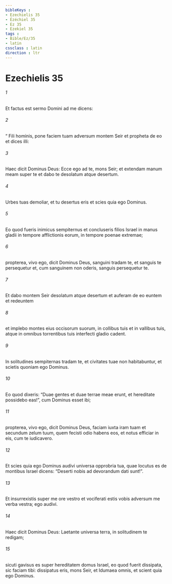 ```yaml
---
bibleKeys : 
- Ezechielis 35
- Ézéchiel 35
- Ez 35
- Ezekiel 35
tags : 
- Bible/Ez/35
- latin
cssclass : latin
direction : ltr
---
```


# Ezechielis 35

###### 1
Et factus est sermo Domini ad me dicens: 
###### 2
“ Fili hominis, pone faciem tuam adversum montem Seir et propheta de eo et dices illi: 
###### 3
Haec dicit Dominus Deus: Ecce ego ad te, mons Seir; et extendam manum meam super te et dabo te desolatum atque desertum.
###### 4
Urbes tuas demoliar, et tu desertus eris et scies quia ego Dominus.
###### 5
Eo quod fueris inimicus sempiternus et concluseris filios Israel in manus gladii in tempore afflictionis eorum, in tempore poenae extremae; 
###### 6
propterea, vivo ego, dicit Dominus Deus, sanguini tradam te, et sanguis te persequetur et, cum sanguinem non oderis, sanguis persequetur te. 
###### 7
Et dabo montem Seir desolatum atque desertum et auferam de eo euntem et redeuntem 
###### 8
et implebo montes eius occisorum suorum, in collibus tuis et in vallibus tuis, atque in omnibus torrentibus tuis interfecti gladio cadent. 
###### 9
In solitudines sempiternas tradam te, et civitates tuae non habitabuntur, et scietis quoniam ego Dominus.
###### 10
Eo quod dixeris: “Duae gentes et duae terrae meae erunt, et hereditate possidebo eas!”, cum Dominus esset ibi; 
###### 11
propterea, vivo ego, dicit Dominus Deus, faciam iuxta iram tuam et secundum zelum tuum, quem fecisti odio habens eos, et notus efficiar in eis, cum te iudicavero. 
###### 12
Et scies quia ego Dominus audivi universa opprobria tua, quae locutus es de montibus Israel dicens: “Deserti nobis ad devorandum dati sunt!”. 
###### 13
Et insurrexistis super me ore vestro et vociferati estis vobis adversum me verba vestra; ego audivi.
###### 14
Haec dicit Dominus Deus: Laetante universa terra, in solitudinem te redigam; 
###### 15
sicuti gavisus es super hereditatem domus Israel, eo quod fuerit dissipata, sic faciam tibi: dissipatus eris, mons Seir, et Idumaea omnis, et scient quia ego Dominus.
